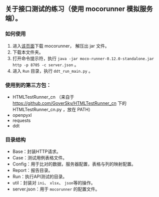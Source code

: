 ## 关于接口测试的练习（使用 mocorunner 模拟服务端）。

### 如何使用

1. 进入[该页面](https://github.com/dreamhead/moco/releases/tag/v0.12.0)下载 mocorunner， 解压出 jar 文件。
2. 下载本文件夹。
2. 打开命令提示符，执行 `java -jar moco-runner-0.12.0-standalone.jar http -p 8705 -c server.json` 。
3. 进入 `Run` 目录，执行 `ddt_run_main.py` 。

### 使用到的第三方包：

- HTMLTestRunner_cn
    （来自于 https://github.com/GoverSky/HTMLTestRunner_cn 下的 HTMLTestRunner_cn.py ，放在 PATH）
- openpyxl
- requests
- ddt


### 目录结构

- Base：封装HTTP请求。
- Case：测试用例表格文件。
- Config：用于比对的数据，服务器配置，表格与列的映射配置。
- Report：报告目录。
- Run：执行API测试的目录。
- util：封装对 `ini`、 `xlsx`、 `json`等的操作。
- server.json：用于 `mocorunner` 的配置文件。

